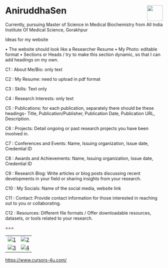 <h1>AniruddhaSen<img src="https://github.com/tathagatamishra/AniruddhaSen/assets/114053180/38a14405-944a-4305-bd7a-bdccf73be973" align="right" width="50" height="50"></h1>

Currently, pursuing Master of Science in Medical Biochemistry from All India Institute Of Medical Science, Gorakhpur



Ideas for my website

•	The website should look like a Researcher Resume
•	My Photo: editable format
•	Sections or Heads / try to make this section dynamic, so that I can add headings on my own.


C1 : About Me/Bio: only text

C2 : My Resume: need to upload in pdf format

C3 : Skills: Text only

C4 : Research Interests: only text 

C5 : Publications: for each publication, separately there should be these headings- Title, Publication/Publisher, Publication Date, Publication URL, Description.

C6 : Projects: Detail ongoing or past research projects you have been involved in.

C7 : Conferences and Events: Name, Issuing organization, Issue date, Credential ID

C8 : Awards and Achievements: Name, Issuing organization, Issue date, Credential ID

C9 : Research Blog: Write articles or blog posts discussing recent developments in your field or sharing insights from your research.

C10 : My Socials: Name of the social media, website link

C11 : Contact: Provide contact information for those interested in reaching out to you or collaborating.

C12 : Resources: Different file formats / Offer downloadable resources, datasets, or tools related to your research.


===

| | |
| :--: | :--: |
| [![1](https://github.com/tathagatamishra/AniruddhaSen/assets/114053180/a3bb7ce5-c410-4892-a839-c7f71bc4b350)](https://aniruddha-sen.vercel.app/) | [![2](https://github.com/tathagatamishra/AniruddhaSen/assets/114053180/edc5dc65-a50d-4ed3-9f54-71b029ef1756)](https://aniruddha-sen.vercel.app/) |
| [![3](https://github.com/tathagatamishra/AniruddhaSen/assets/114053180/a9bff149-aa9e-4d53-ae94-22dfd4f1de99)](https://aniruddha-sen.vercel.app/) | [![4](https://github.com/tathagatamishra/AniruddhaSen/assets/114053180/cdae8f4d-1cad-4a1d-b08f-3c5b89685da7)](https://aniruddha-sen.vercel.app/) |

https://www.cursors-4u.com/
